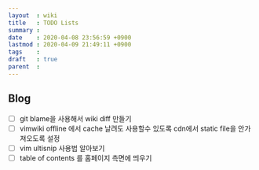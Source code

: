 ```yaml
---
layout  : wiki
title   : TODO Lists
summary : 
date    : 2020-04-08 23:56:59 +0900
lastmod : 2020-04-09 21:49:11 +0900
tags    : 
draft   : true
parent  : 
---
```


## Blog
 * [ ] git blame을 사용해서 wiki diff 만들기
 * [ ] vimwiki offline 에서 cache 날려도 사용할수 있도록 cdn에서 static file을 안가져오도록 설정
 * [ ] vim ultisnip 사용법 알아보기
 * [ ] table of contents 를 홈페이지 측면에 띄우기
